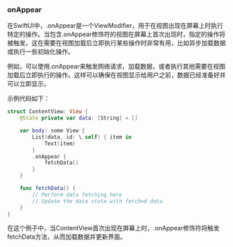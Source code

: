 ### onAppear

在SwiftUI中，.onAppear是一个ViewModifier，用于在视图出现在屏幕上时执行特定的操作。当包含.onAppear修饰符的视图在屏幕上首次出现时，指定的操作将被触发。这在需要在视图加载后立即执行某些操作时非常有用，比如异步加载数据或执行一些初始化操作。

例如，可以使用.onAppear来触发网络请求，加载数据，或者执行其他需要在视图加载后立即执行的操作。这样可以确保在视图显示给用户之前，数据已经准备好并可以立即显示。

示例代码如下：

```Swift
struct ContentView: View {
    @State private var data: [String] = []

    var body: some View {
        List(data, id: \.self) { item in
            Text(item)
        }
        .onAppear {
            fetchData()
        }
    }

    func fetchData() {
        // Perform data fetching here
        // Update the data state with fetched data
    }
}
```
在这个例子中，当ContentView首次出现在屏幕上时，.onAppear修饰符将触发fetchData方法，从而加载数据并更新界面。

